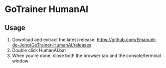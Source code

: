 # GoTrainer HumanAI

## Usage
1. Download and extract the latest release: https://github.com/Emanuel-de-Jong/GoTrainer-HumanAI/releases
2. Double click HumanAI.bat
3. When you're done, close both the browser tab and the console/terminal window
